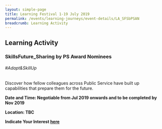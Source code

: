 ```yaml
---
layout: simple-page
title: Learning Festival 1-19 July 2019
permalink: /events/learning-journeys/event-details/LA_SFSbPSAN
breadcrumb: Learning Activity
---
```


## Learning Activity 
### SkillsFuture_Sharing by PS Award Nominees

###### _#Adapt&SkillUp_

Discover how fellow colleagues across Public Service have built up capabilities that prepare them for the future. 

**Date and Time: Negotiable from Jul 2019 onwards and to be completed by Nov 2019** 

**Location: TBC** 

**Indicate Your Interest [here](https://www.eventbrite.sg/e/step-into-my-shoes-making-a-difference-as-a-probation-officer-tickets-61082209533)** 

